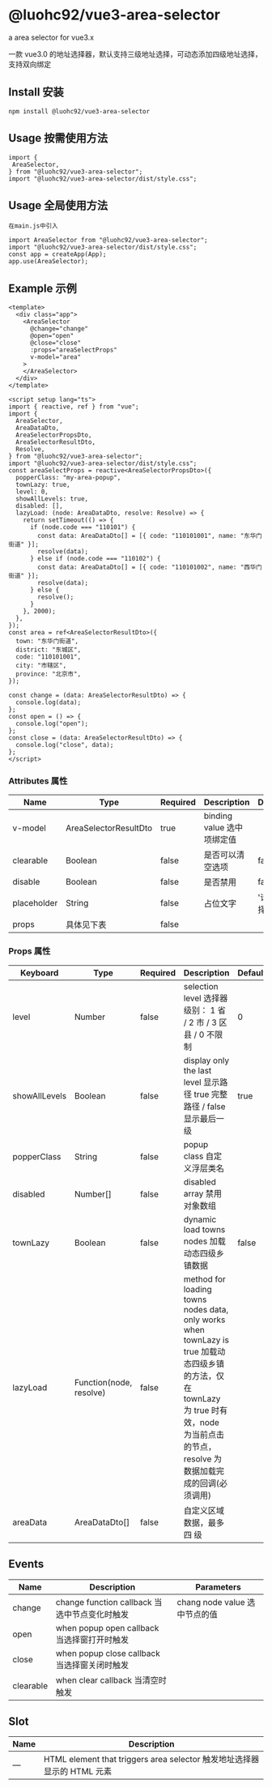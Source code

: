 # @luohc92/vue3-area-selector

a area selector for vue3.x

一款 vue3.0 的地址选择器，默认支持三级地址选择，可动态添加四级地址选择，支持双向绑定

## Install 安装

```
npm install @luohc92/vue3-area-selector
```

## Usage 按需使用方法

```
import {
 AreaSelector,
} from "@luohc92/vue3-area-selector";
import "@luohc92/vue3-area-selector/dist/style.css";
```

## Usage 全局使用方法

```
在main.js中引入

import AreaSelector from "@luohc92/vue3-area-selector";
import "@luohc92/vue3-area-selector/dist/style.css";
const app = createApp(App);
app.use(AreaSelector);
```

## Example 示例

```
<template>
  <div class="app">
    <AreaSelector
      @change="change"
      @open="open"
      @close="close"
      :props="areaSelectProps"
      v-model="area"
    >
    </AreaSelector>
  </div>
</template>

<script setup lang="ts">
import { reactive, ref } from "vue";
import {
  AreaSelector,
  AreaDataDto,
  AreaSelectorPropsDto,
  AreaSelectorResultDto,
  Resolve,
} from "@luohc92/vue3-area-selector";
import "@luohc92/vue3-area-selector/dist/style.css";
const areaSelectProps = reactive<AreaSelectorPropsDto>({
  popperClass: "my-area-popup",
  townLazy: true,
  level: 0,
  showAllLevels: true,
  disabled: [],
  lazyLoad: (node: AreaDataDto, resolve: Resolve) => {
    return setTimeout(() => {
      if (node.code === "110101") {
        const data: AreaDataDto[] = [{ code: "110101001", name: "东华门街道" }];
        resolve(data);
      } else if (node.code === "110102") {
        const data: AreaDataDto[] = [{ code: "110101002", name: "西华门街道" }];
        resolve(data);
      } else {
        resolve();
      }
    }, 2000);
  },
});
const area = ref<AreaSelectorResultDto>({
  town: "东华门街道",
  district: "东城区",
  code: "110101001",
  city: "市辖区",
  province: "北京市",
});

const change = (data: AreaSelectorResultDto) => {
  console.log(data);
};
const open = () => {
  console.log("open");
};
const close = (data: AreaSelectorResultDto) => {
  console.log("close", data);
};
</script>
```

### Attributes 属性

| Name    | Type       | Required | Description                                   | Default                       |
| ------- | ---------- | -------- | --------------------------------------------- | ----------------------------- |
| v-model | AreaSelectorResultDto  | true    | binding value 选中项绑定值                    |                               |
| clearable | Boolean | false    | 是否可以清空选项       |             false                  |
| disable | Boolean | false    | 是否禁用       |             false                  |
| placeholder | String | false    | 占位文字       |             '请选择'                  |
| props   | 具体见下表 | false    |                                               |                               |

### Props 属性

| Keyboard      | Type                    | Required | Description                                                                                                                                                                               | Default |
| ------------- | ----------------------- | -------- | ----------------------------------------------------------------------------------------------------------------------------------------------------------------------------------------- | ------- |
| level         | Number                  | false    | selection level 选择器级别： 1 省 / 2 市 / 3 区县 / 0 不限制                                                                                                                              | 0       |
| showAllLevels | Boolean                 | false    | display only the last level 显示路径 true 完整路径 / false 显示最后一级                                                                                                                   | true    |
| popperClass   | String                  | false    | popup class 自定义浮层类名                                                                                                                                                                |         |
| disabled      | Number[]                | false    | disabled array 禁用对象数组                                                                                                                                                               |         |
| townLazy      | Boolean                 | false    | dynamic load towns nodes 加载动态四级乡镇数据                                                                                                                                             | false   |
| lazyLoad      | Function(node, resolve) | false    | method for loading towns nodes data, only works when townLazy is true 加载动态四级乡镇的方法，仅在 townLazy 为 true 时有效，node 为当前点击的节点，resolve 为数据加载完成的回调(必须调用) |         |
| areaData      | AreaDataDto[]           | false    | 自定义区域数据，最多四 级               |         |

## Events
| Name    | Description                                   | Parameters                       |
| ------- | --------------------------------------------- | ----------------------------- |
| change  | change function callback 当选中节点变化时触发 | chang node value 选中节点的值 |
| open    | when popup open callback 当选择窗打开时触发   |                               |
| close   | when popup close callback 当选择窗关闭时触发  |                               |
| clearable   | when clear callback 当清空时触发  |                               |

## Slot 
| Name                    | Description                                   |
| -------------- |------------------------------------------------- | 
| — | HTML element that triggers area selector 触发地址选择器显示的 HTML 元素 | 